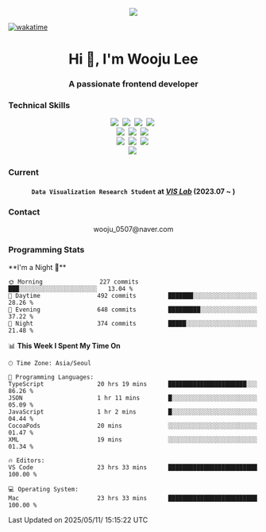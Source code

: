 <p align="center">
  <img src="https://capsule-render.vercel.app/api?type=soft&color=auto&height=150&section=header&text=wj-cosmos57&fontSize=70&animation=twinkling">
</p>

[![wakatime](https://wakatime.com/badge/user/018e39b2-cfad-45d7-ae48-52bae207fdf1.svg)](https://wakatime.com/@018e39b2-cfad-45d7-ae48-52bae207fdf1)
<h1 align="center">Hi 👋, I'm Wooju Lee</h1>
<h3 align="center">A passionate frontend developer</h3>

<h3 align="left">Technical Skills</h3>
<p align="center">
  <img src="https://img.shields.io/badge/C-A8B9CC?style=flat-square&logo=C&logoColor=white"/>&nbsp 
  <img src="https://img.shields.io/badge/C++-00599C?style=flat-square&logo=C%2B%2B&logoColor=white"/>&nbsp
  <img src="https://img.shields.io/badge/Python-3766AB?style=flat-square&logo=Python&logoColor=white"/>&nbsp
  <img src="https://img.shields.io/badge/Java-007396?style=flat-square&logo=java&logoColor=white"/>&nbsp
  <br>
  <img src="https://img.shields.io/badge/React-61dafb?style=flat-square&logo=React&logoColor=white"/>&nbsp 
  <img src="https://img.shields.io/badge/Javascript-f0db4e?style=flat-square&logo=javascript&logoColor=white"/>&nbsp
  <img src="https://img.shields.io/badge/TypeScript-3178C6?style=flat-square&logo=typescript&logoColor=white"/>&nbsp 
  <br>
  <img src="https://img.shields.io/badge/React%20Native-61dafb?style=flat-square&logo=React&logoColor=white"/>&nbsp
  <img src="https://img.shields.io/badge/CSS-1572B6?style=flat-square&logo=css3&logoColor=white"/>&nbsp 
  <img src="https://img.shields.io/badge/HTML-E34F26?style=flat-square&logo=html5&logoColor=white"/>&nbsp 
  <br>
  <img src="https://img.shields.io/badge/D3.js-F9A03C?style=flat-square&logo=d3.js&logoColor=white"/>&nbsp
</p>

<h3 align="left">Current</h3>
<h4 align="center">
  <code>Data Visualization Research Student</code> at 
  <a href="http://vis.ssu.ac.kr/" target="_blank"><strong><em>VIS Lab</em></strong></a> (2023.07 ~ )
</h4>

<h3 align="left">Contact</h3>
<p align="center">
  wooju_0507@naver.com
</p>

<h3 align="left">Programming Stats</h3>
<!--START_SECTION:waka-->
**I'm a Night 🦉** 

```text
🌞 Morning                227 commits         ███░░░░░░░░░░░░░░░░░░░░░░   13.04 % 
🌆 Daytime                492 commits         ███████░░░░░░░░░░░░░░░░░░   28.26 % 
🌃 Evening                648 commits         █████████░░░░░░░░░░░░░░░░   37.22 % 
🌙 Night                  374 commits         █████░░░░░░░░░░░░░░░░░░░░   21.48 % 
```


📊 **This Week I Spent My Time On** 

```text
🕑︎ Time Zone: Asia/Seoul

💬 Programming Languages: 
TypeScript               20 hrs 19 mins      ██████████████████████░░░   86.26 % 
JSON                     1 hr 11 mins        █░░░░░░░░░░░░░░░░░░░░░░░░   05.09 % 
JavaScript               1 hr 2 mins         █░░░░░░░░░░░░░░░░░░░░░░░░   04.44 % 
CocoaPods                20 mins             ░░░░░░░░░░░░░░░░░░░░░░░░░   01.47 % 
XML                      19 mins             ░░░░░░░░░░░░░░░░░░░░░░░░░   01.34 % 

🔥 Editors: 
VS Code                  23 hrs 33 mins      █████████████████████████   100.00 % 

💻 Operating System: 
Mac                      23 hrs 33 mins      █████████████████████████   100.00 % 
```


 Last Updated on 2025/05/11/ 15:15:22 UTC
<!--END_SECTION:waka-->

<!--
**wj-cosmos57/wj-cosmos57** is a ✨ _special_ ✨ repository because its `README.md` (this file) appears on your GitHub profile.

Here are some ideas to get you started:

- 🔭 I’m currently working on ...
- 🌱 I’m currently learning ...
- 👯 I’m looking to collaborate on ...
- 🤔 I’m looking for help with ...
- 💬 Ask me about ...
- 📫 How to reach me: ...
- 😄 Pronouns: ...
- ⚡ Fun fact: ...
-->
